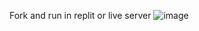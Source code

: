 Fork and run in replit or live server
![image](https://github.com/user-attachments/assets/8ce5cf23-38e4-468d-b672-4e565347ad1d)
